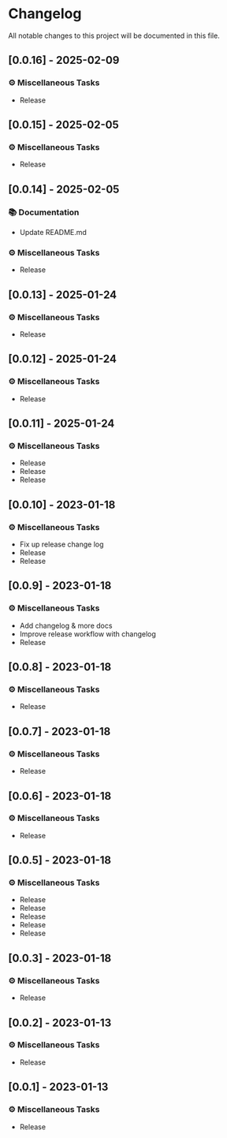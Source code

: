# Changelog

All notable changes to this project will be documented in this file.

## [0.0.16] - 2025-02-09

### ⚙️ Miscellaneous Tasks

- Release

## [0.0.15] - 2025-02-05

### ⚙️ Miscellaneous Tasks

- Release

## [0.0.14] - 2025-02-05

### 📚 Documentation

- Update README.md

### ⚙️ Miscellaneous Tasks

- Release

## [0.0.13] - 2025-01-24

### ⚙️ Miscellaneous Tasks

- Release

## [0.0.12] - 2025-01-24

### ⚙️ Miscellaneous Tasks

- Release

## [0.0.11] - 2025-01-24

### ⚙️ Miscellaneous Tasks

- Release
- Release
- Release

## [0.0.10] - 2023-01-18

### ⚙️ Miscellaneous Tasks

- Fix up release change log
- Release
- Release

## [0.0.9] - 2023-01-18

### ⚙️ Miscellaneous Tasks

- Add changelog & more docs
- Improve release workflow with changelog
- Release

## [0.0.8] - 2023-01-18

### ⚙️ Miscellaneous Tasks

- Release

## [0.0.7] - 2023-01-18

### ⚙️ Miscellaneous Tasks

- Release

## [0.0.6] - 2023-01-18

### ⚙️ Miscellaneous Tasks

- Release

## [0.0.5] - 2023-01-18

### ⚙️ Miscellaneous Tasks

- Release
- Release
- Release
- Release
- Release

## [0.0.3] - 2023-01-18

### ⚙️ Miscellaneous Tasks

- Release

## [0.0.2] - 2023-01-13

### ⚙️ Miscellaneous Tasks

- Release

## [0.0.1] - 2023-01-13

### ⚙️ Miscellaneous Tasks

- Release

<!-- generated by git-cliff -->
